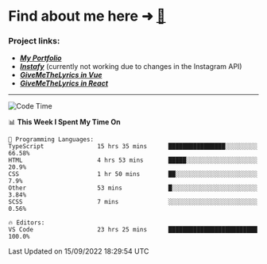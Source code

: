 # Find about me here ➜ [🧑](https://pauabella.dev)

### Project links:
- ***[My Portfolio](https://pauabella.dev)***
- ***[Instafy](https://instafy.me)*** (currently not working due to changes in the Instagram API)
- ***[GiveMeTheLyrics in Vue](https://lyrics.pauabella.dev)***
- ***[GiveMeTheLyrics in React](https://pauabella.dev/GiveMeTheLyrics)***

---
<!--START_SECTION:waka-->
![Code Time](http://img.shields.io/badge/Code%20Time-1%2C444%20hrs%2057%20mins-blue)

📊 **This Week I Spent My Time On** 

```text
💬 Programming Languages: 
TypeScript               15 hrs 35 mins      ████████████████░░░░░░░░░   66.58% 
HTML                     4 hrs 53 mins       █████░░░░░░░░░░░░░░░░░░░░   20.9% 
CSS                      1 hr 50 mins        ██░░░░░░░░░░░░░░░░░░░░░░░   7.9% 
Other                    53 mins             █░░░░░░░░░░░░░░░░░░░░░░░░   3.84% 
SCSS                     7 mins              ░░░░░░░░░░░░░░░░░░░░░░░░░   0.56%

🔥 Editors: 
VS Code                  23 hrs 25 mins      █████████████████████████   100.0%

```


 Last Updated on 15/09/2022 18:29:54 UTC
<!--END_SECTION:waka-->
